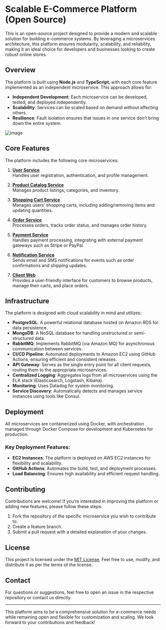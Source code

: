 # Scalable E-Commerce Platform (Open Source)

This is an open-source project designed to provide a modern and scalable solution for building e-commerce systems. By leveraging a microservices architecture, this platform ensures modularity, scalability, and reliability, making it an ideal choice for developers and businesses looking to create robust online stores.

## Overview
The platform is built using **Node.js** and **TypeScript**, with each core feature implemented as an independent microservice. This approach allows for:

- **Independent Development**: Each microservice can be developed, tested, and deployed independently.
- **Scalability**: Services can be scaled based on demand without affecting others.
- **Resilience**: Fault isolation ensures that issues in one service don’t bring down the entire system.

![image](https://github.com/user-attachments/assets/1859830f-bb42-4a99-9732-e91c9d60f950)

## Core Features

The platform includes the following core microservices:

1. [**User Service**](#)  
   Handles user registration, authentication, and profile management.  

2. [**Product Catalog Service**](#)  
   Manages product listings, categories, and inventory.  

3. [**Shopping Cart Service**](#)  
   Manages users’ shopping carts, including adding/removing items and updating quantities.  

4. [**Order Service**](#)  
   Processes orders, tracks order status, and manages order history.  

5. [**Payment Service**](#)  
   Handles payment processing, integrating with external payment gateways such as Stripe or PayPal.  

6. [**Notification Service**](#)  
   Sends email and SMS notifications for events such as order confirmations and shipping updates.  

7. [**Client Web**](#)  
   Provides a user-friendly interface for customers to browse products, manage their carts, and place orders.  

## Infrastructure

The platform is designed with cloud scalability in mind and utilizes:

- **PostgreSQL**: A powerful relational database hosted on Amazon RDS for data persistence.
- **MongoDB**: A NoSQL database for handling unstructured or semi-structured data.
- **RabbitMQ**: Implements RabbitMQ (via Amazon MQ) for asynchronous communication between services.
- **CI/CD Pipeline**: Automated deployments to Amazon EC2 using GitHub Actions, ensuring efficient and consistent releases.
- **API Gateway**: Serves as the single entry point for all client requests, routing them to the appropriate microservices.
- **Centralized Logging**: Aggregates logs from all microservices using the ELK stack (Elasticsearch, Logstash, Kibana).
- **Monitoring**: Uses Datadog for system monitoring.
- **Service Discovery**: Automatically detects and manages service instances using tools like Consul.

## Deployment
All microservices are containerized using Docker, with orchestration managed through Docker Compose for development and Kubernetes for production.

### Key Deployment Features:
- **EC2 Instances**: The platform is deployed on AWS EC2 instances for flexibility and scalability.
- **GitHub Actions**: Automates the build, test, and deployment processes.
- **Load Balancing**: Ensures high availability and efficient request handling.

## Contributing
Contributions are welcome! If you’re interested in improving the platform or adding new features, please follow these steps:

1. Fork the repository of the specific microservice you wish to contribute to.
2. Create a feature branch.
3. Submit a pull request with a detailed explanation of your changes.

## License
This project is licensed under the [MIT License](LICENSE). Feel free to use, modify, and distribute it as per the terms of the license.

## Contact
For questions or suggestions, feel free to open an issue in the respective repository or contact us directly.

---

This platform aims to be a comprehensive solution for e-commerce needs while remaining open and flexible for customization and scaling. We look forward to your contributions and feedback!
